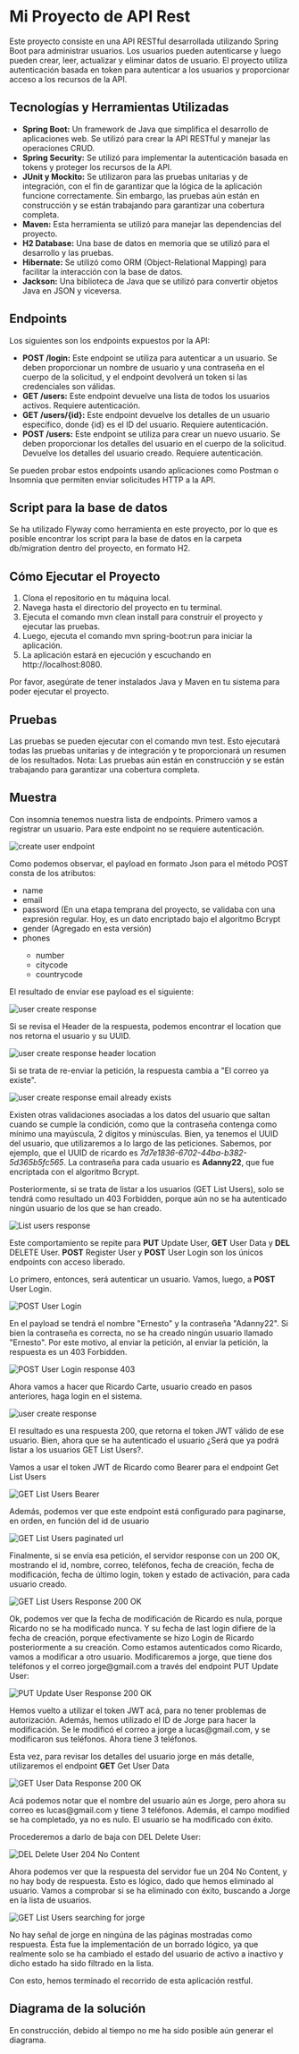 <h1> Mi Proyecto de API Rest</h1>
<p>Este proyecto consiste en una API RESTful desarrollada utilizando Spring Boot para administrar usuarios. Los usuarios pueden autenticarse y luego pueden crear, leer, actualizar y eliminar datos de usuario. El proyecto utiliza autenticación basada en token para autenticar a los usuarios y proporcionar acceso a los recursos de la API.</p>

<h2>Tecnologías y Herramientas Utilizadas</h2>
<ul>
  <li><b>Spring Boot:</b> Un framework de Java que simplifica el desarrollo de aplicaciones web. Se utilizó para crear la API RESTful y manejar las operaciones CRUD.</li>

  <li><b>Spring Security:</b> Se utilizó para implementar la autenticación basada en tokens y proteger los recursos de la API.</li>

  <li><b>JUnit y Mockito:</b> Se utilizaron para las pruebas unitarias y de integración, con el fin de garantizar que la lógica de la aplicación funcione correctamente. Sin embargo, las pruebas aún están en construcción y se están trabajando para garantizar una cobertura completa.</li>

  <li><b>Maven:</b> Esta herramienta se utilizó para manejar las dependencias del proyecto.</li>

  <li><b>H2 Database:</b> Una base de datos en memoria que se utilizó para el desarrollo y las pruebas.</li>

  <li><b>Hibernate:</b> Se utilizó como ORM (Object-Relational Mapping) para facilitar la interacción con la base de datos.</li>

  <li><b>Jackson:</b> Una biblioteca de Java que se utilizó para convertir objetos Java en JSON y viceversa.</li></ul>

<h2>Endpoints</h2>
<p>Los siguientes son los endpoints expuestos por la API:</p>

<ul><li><b>POST /login:</b> Este endpoint se utiliza para autenticar a un usuario. Se deben proporcionar un nombre de usuario y una contraseña en el cuerpo de la solicitud, y el endpoint devolverá un token si las credenciales son válidas.</li>

  <li><b>GET /users:</b> Este endpoint devuelve una lista de todos los usuarios activos. Requiere autenticación.</li>

  <li><b>GET /users/{id}:</b> Este endpoint devuelve los detalles de un usuario específico, donde {id} es el ID del usuario. Requiere autenticación.</li>

  <li><b>POST /users:</b> Este endpoint se utiliza para crear un nuevo usuario. Se deben proporcionar los detalles del usuario en el cuerpo de la solicitud. Devuelve los detalles del usuario creado. Requiere autenticación.</li></ul>

<p>Se pueden probar estos endpoints usando aplicaciones como Postman o Insomnia que permiten enviar solicitudes HTTP a la API.</p>

<h2> Script para la base de datos </h2>

<p>Se ha utilizado Flyway como herramienta en este proyecto, por lo que es posible encontrar los script para la base de datos en la carpeta db/migration dentro del proyecto, en formato H2.</p>

  <h2>Cómo Ejecutar el Proyecto</h2>
<ol><li>Clona el repositorio en tu máquina local.</li>
<li>Navega hasta el directorio del proyecto en tu terminal.</li>
<li>Ejecuta el comando mvn clean install para construir el proyecto y ejecutar las pruebas.</li>
<li>Luego, ejecuta el comando mvn spring-boot:run para iniciar la aplicación.</li>
<li>La aplicación estará en ejecución y escuchando en http://localhost:8080.</li></ol>
<p>Por favor, asegúrate de tener instalados Java y Maven en tu sistema para poder ejecutar el proyecto.</p>

<h2>Pruebas</h2>
<p>Las pruebas se pueden ejecutar con el comando mvn test. Esto ejecutará todas las pruebas unitarias y de integración y te proporcionará un resumen de los resultados. Nota: Las pruebas aún están en construcción y se están trabajando para garantizar una cobertura completa.</p>

<h2>Muestra</h2>
<p>Con insomnia tenemos nuestra lista de endpoints. Primero vamos a registrar un usuario. Para este endpoint no se requiere autenticación.</p>

![create user endpoint](https://github.com/Loveless2k/ey_tech_challenge/assets/130776120/ca5ea0d5-56fe-4133-9f5d-fab691928412)

<p>Como podemos observar, el payload en formato Json para el método POST consta de los atributos:</p>
<ul>
  <li>name</li>
  <li>email</li>
  <li>password (En una etapa temprana del proyecto, se validaba con una expresión regular. Hoy, es un dato encriptado bajo el algoritmo Bcrypt</li>
  <li>gender (Agregado en esta versión)</li>
  <li>phones</li>
  <ul>
  <li>number</li>
  <li>citycode</li>
  <li>countrycode</li>
  </ul>
</ul>

<p>El resultado de enviar ese payload es el siguiente:<p>

![user create response](https://github.com/Loveless2k/ey_tech_challenge/assets/130776120/9752bd70-31d7-4bc6-8b9b-a72f59976a03)

<p>Si se revisa el Header de la respuesta, podemos encontrar el location que nos retorna el usuario y su UUID.</p>

![user create response header location](https://github.com/Loveless2k/ey_tech_challenge/assets/130776120/0d57f328-75ff-48e7-843f-eee9a3b8b247)

<p>Si se trata de re-enviar la petición, la respuesta cambia a "El correo ya existe".</p>

![user create response email already exists](https://github.com/Loveless2k/ey_tech_challenge/assets/130776120/778b1711-a83b-4b88-b7b9-b94c719a2bf3)

<p>Existen otras validaciones asociadas a los datos del usuario que saltan cuando se cumple la condición, como que la contraseña contenga como mínimo una mayúscula, 2 dígitos y minúsculas.
Bien, ya tenemos el UUID del usuario, que utilizaremos a lo largo de las peticiones. 
  Sabemos, por ejemplo, que el UUID de ricardo es <i>7d7e1836-6702-44ba-b382-5d365b5fc565</i>.
  La contraseña para cada usuario es <b>Adanny22</b>, que fue encriptada con el algoritmo Bcrypt.</p>

<p>Posteriormente, si se trata de listar a los usuarios (GET List Users), solo se tendrá como resultado un 403 Forbidden, porque aún no se ha autenticado ningún usuario de los que se han creado.</p>

![List users response](https://github.com/Loveless2k/ey_tech_challenge/assets/130776120/b2b8d453-58f1-4f0f-8525-9db66921da8e)

<p>Este comportamiento se repite para <b>PUT</b> Update User, <b>GET</b> User Data y <b>DEL</b> DELETE User. <b>POST</b> Register User y <b>POST</b> User Login son los únicos endpoints con acceso liberado.</p>

<p>Lo primero, entonces, será autenticar un usuario.
Vamos, luego, a <b>POST</b> User Login.</p>

![POST User Login](https://github.com/Loveless2k/ey_tech_challenge/assets/130776120/bdf9150b-e8ac-46e8-a9e7-d3b0262221e5)

<p>En el payload se tendrá el nombre "Ernesto" y la contraseña "Adanny22". Si bien la contraseña es correcta, no se ha creado ningún usuario llamado "Ernesto".
Por este motivo, al enviar la petición, al enviar la petición, la respuesta es un 403 Forbidden.</p>

![POST User Login response 403](https://github.com/Loveless2k/ey_tech_challenge/assets/130776120/46511dbd-9ea1-466a-9ca5-e063c8aca016)

<p>Ahora vamos a hacer que Ricardo Carte, usuario creado en pasos anteriores, haga login en el sistema.</p>
  
![user create response](https://github.com/Loveless2k/ey_tech_challenge/assets/130776120/2f68606d-5cad-4760-bb73-dcfabe68ca31)

<p>El resultado es una respuesta 200, que retorna el token JWT válido de ese usuario.
  Bien, ahora que se ha autenticado el usuario ¿Será que ya podrá listar a los usuarios GET List Users?.

Vamos a usar el token JWT de Ricardo como Bearer para el endpoint Get List Users</p>

![GET List Users Bearer](https://github.com/Loveless2k/ey_tech_challenge/assets/130776120/88c033a0-15e2-43f6-bdb0-2f3c7dca1475)

<p>Además, podemos ver que este endpoint está configurado para paginarse, en orden, en función del id de usuario</p>

![GET List Users paginated url](https://github.com/Loveless2k/ey_tech_challenge/assets/130776120/b74c3bda-3b9d-4c8e-a760-e2c5db79340a)

<p>Finalmente, si se envía esa petición, el servidor response con un 200 OK, mostrando el id, nombre, correo, teléfonos, fecha de creación, fecha de modificación, fecha de último login, token y estado de activación, para cada usuario creado.</p>

![GET List Users Response 200 OK](https://github.com/Loveless2k/ey_tech_challenge/assets/130776120/694fd469-6ee8-4685-864c-346f86a2851f)

<p>Ok, podemos ver que la fecha de modificación de Ricardo es nula, porque Ricardo no se ha modificado nunca. Y su fecha de last login difiere de la fecha de creación, porque efectivamente se hizo Login de Ricardo posteriormente a su creación.
Como estamos autenticados como Ricardo, vamos a modificar a otro usuario. Modificaremos a jorge, que tiene dos teléfonos y el correo jorge@gmail.com a través del endpoint PUT Update User:</p>

![PUT Update User Response 200 OK](https://github.com/Loveless2k/ey_tech_challenge/assets/130776120/0709461c-d7c4-4e4f-8387-bfb41ac48eb3)

<p>Hemos vuelto a utilizar el token JWT acá, para no tener problemas de autorización.
Además, hemos utilizado el ID de Jorge para hacer la modificación.
Se le modificó el correo a jorge a lucas@gmail.com, y se modificaron sus teléfonos. Ahora tiene 3 teléfonos.

Esta vez, para revisar los detalles del usuario jorge en más detalle, utilizaremos el endpoint <b>GET</b> Get User Data</p>

![GET User Data Response 200 OK](https://github.com/Loveless2k/ey_tech_challenge/assets/130776120/72d02d5d-f95b-4c55-af4d-ebee9d179c95)

<p>Acá podemos notar que el nombre del usuario aún es Jorge, pero ahora su correo es lucas@gmail.com y tiene 3 teléfonos.
Además, el campo modified se ha completado, ya no es nulo.
El usuario se ha modificado con éxito.

Procederemos a darlo de baja con DEL Delete User:</p>

![DEL Delete User 204 No Content](https://github.com/Loveless2k/ey_tech_challenge/assets/130776120/72d7c315-f78f-4861-a0cf-1c039bc97e53)

<p>Ahora podemos ver que la respuesta del servidor fue un 204 No Content, y no hay body de respuesta. Esto es lógico, dado que hemos eliminado al usuario.
Vamos a comprobar si se ha eliminado con éxito, buscando a Jorge en la lista de usuarios.</p>

![GET List Users searching for jorge](https://github.com/Loveless2k/ey_tech_challenge/assets/130776120/7c280747-92a1-4864-95e1-d11b9eafe879)

<p>No hay señal de jorge en ningúna de las páginas mostradas como respuesta.
Ésta fue la implementación de un borrado lógico, ya que realmente solo se ha cambiado el estado del usuario de activo a inactivo y dicho estado ha sido filtrado en la lista.

Con esto, hemos terminado el recorrido de esta aplicación restful.</p>

<h2>Diagrama de la solución</h2>

<p>En construcción, debido al tiempo no me ha sido posible aún generar el diagrama.</p>
















